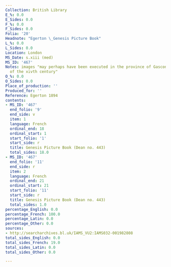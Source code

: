 ```yaml
---
Collection: British Library
E_%: 0.0
E_Sides: 0.0
F_%: 0.0
F_Sides: 0.0
Folia: '20'
Headnote: "Egerton \_Genesis Picture Book"
L_%: 0.0
L_Sides: 0.0
Location: London
MS_Date: s.xiii (med)
MS_ID: '467'
Notes: images "may perhaps have been executed in the province of Gascony, at the beginning
  of the xivth century"
O_%: 0.0
O_Sides: 0.0
Place_of_production: ''
Produced_for: ''
Reference: Egerton 1894
contents:
- MS_ID: '467'
  end_folio: '9'
  end_side: v
  item: 1
  language: French
  ordinal_end: 18
  ordinal_start: 1
  start_folio: '1'
  start_side: r
  title: Genesis Picture Book (Dean no. 443)
  total_sides: 18.0
- MS_ID: '467'
  end_folio: '11'
  end_side: r
  item: 2
  language: French
  ordinal_end: 21
  ordinal_start: 21
  start_folio: '11'
  start_side: r
  title: Genesis Picture Book (Dean no. 443)
  total_sides: 1.0
percentage_English: 0.0
percentage_French: 100.0
percentage_Latin: 0.0
percentage_Other: 0.0
sources:
- http://searcharchives.bl.uk/IAMS_VU2:IAMS032-001982808
total_sides_English: 0.0
total_sides_French: 19.0
total_sides_Latin: 0.0
total_sides_Other: 0.0

---
```

